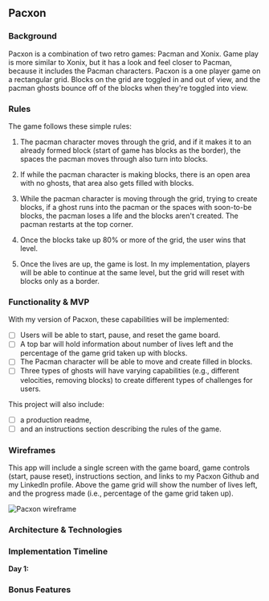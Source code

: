 ## Pacxon

### Background

Pacxon is a combination of two retro games: Pacman and Xonix. Game play is more similar to Xonix, but it has a look and feel closer to Pacman, because it includes the Pacman characters. Pacxon is a one player game on a rectangular grid. Blocks on the grid are toggled in and out of view, and the pacman ghosts bounce off of the blocks when they're toggled into view.

### Rules

The game follows these simple rules:

1. The pacman character moves through the grid, and if it makes it to an already formed block (start of game has blocks as the border), the spaces the pacman moves through also turn into blocks.

2. If while the pacman character is making blocks, there is an open area with no ghosts, that area also gets filled with blocks.

3. While the pacman character is moving through the grid, trying to create blocks, if a ghost runs into the pacman or the spaces with soon-to-be blocks, the pacman loses a life and the blocks aren't created. The pacman restarts at the top corner.

4. Once the blocks take up 80% or more of the grid, the user wins that level.

5. Once the lives are up, the game is lost. In my implementation, players will be able to continue at the same level, but the grid will reset with blocks only as a border.

### Functionality & MVP

With my version of Pacxon, these capabilities will be implemented:

- [ ] Users will be able to start, pause, and reset the game board.
- [ ] A top bar will hold information about number of lives left and the percentage of the game grid taken up with blocks.
- [ ] The Pacman character will be able to move and create filled in blocks.
- [ ] Three types of ghosts will have varying capabilities (e.g., different velocities, removing blocks) to create different types of challenges for users.

This project will also include:

- [ ] a production readme,
- [ ] and an instructions section describing the rules of the game.

### Wireframes

This app will include a single screen with the game board, game controls (start, pause reset), instructions section, and links to my Pacxon Github and my LinkedIn profile. Above the game grid will show the number of lives left, and the progress made (i.e., percentage of the game grid taken up).

![Pacxon wireframe](wireframes/pacxon.png)

### Architecture & Technologies

### Implementation Timeline

**Day 1:**

### Bonus Features

